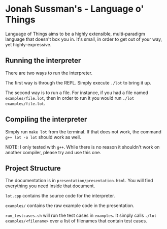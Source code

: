 # Jonah Sussman's - Language o' Things

Language of Things aims to be a highly extensible, multi-paradigm language that doesn't box you in. It's small, in order to get out of your way, yet highly-expressive. 

## Running the interpreter

There are two ways to run the interpreter.

The first way is through the REPL. Simply execute `./lot` to bring it up.

The second way is to run a file. For instance, if you had a file named `examples/file.lot`, then in order to run it you would run `./lot examples/file.lot`.

## Compiling the interpreter

Simply run `make lot` from the terminal. If that does not work, the command `g++ lot -o lot` should work as well. 

NOTE: I only tested with `g++`. While there is no reason it shouldn't work on another compiler, please try and use this one.

## Project Structure

The documentation is in `presentation/presentation.html`. You will find everything you need inside that document.

`lot.cpp` contains the source code for the interpreter.

`examples/` contains the raw example code in the presentation.

`run_testcases.sh` will run the test cases in `examples`. It simply calls `./lot examples/<filename>` over a list of filenames that contain test cases.